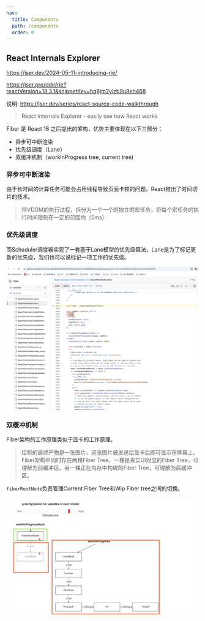 ```yaml
---
nav:
  title: Components
  path: /components
  order: 0
---
```


## React Internals Explorer

https://jser.dev/2024-05-11-introducing-rie/

https://jser.pro/ddir/rie?reactVersion=18.3.1&snippetKey=hq8jm2ylzb9u8eh468

说明: https://jser.dev/series/react-source-code-walkthrough  


> React Internals Explorer - easily see how React works

Fiber 是 React 16 之后提出的架构，优势主要体现在以下三部分：

- 异步可中断渲染
- 优先级调度（Lane）
- 双缓冲机制（workInProgress tree, current tree)

### 异步可中断渲染
由于长时间的计算任务可能会占用线程导致页面卡顿的问题，React推出了时间切片的技术。  
> 将VDOM的执行过程，拆分为一个一个的独立的宏任务，将每个宏任务的执行时间限制在一定的范围内（5ms）  

### 优先级调度

而Scheduler调度器实现了一套基于Lane模型的优先级算法，Lane是为了标记更新的优先级，我们也可以说标记一项工作的优先级。

![更新源码](./pic2.png "更新源码")


### 双缓冲机制
Fiber架构的工作原理类似于显卡的工作原理。  
> 绘制的最终产物是一张图片，这张图片被发送给显卡后即可显示在屏幕上。
Fiber架构中同时存在两棵Fiber Tree，一棵是真实UI对应的Fiber Tree，可理解为前缓冲区。另一棵正在内存中构建的Fiber Tree，可理解为后缓冲区。  
  
`fiberRootNode`负责管理Current Fiber Tree和Wip Fiber tree之间的切换。

![双缓冲机制](./pic1.png "双缓冲机制")